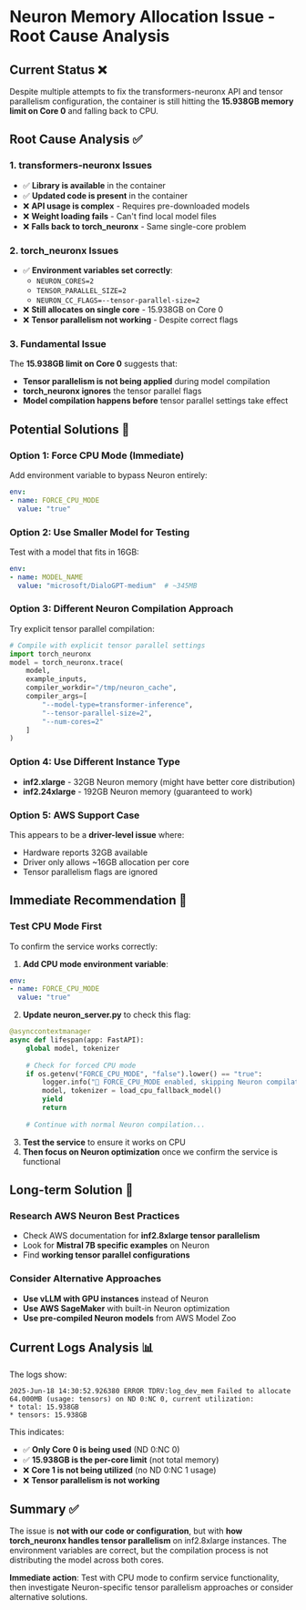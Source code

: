 # Neuron Memory Allocation Issue - Root Cause Analysis

## Current Status ❌

Despite multiple attempts to fix the transformers-neuronx API and tensor parallelism configuration, the container is still hitting the **15.938GB memory limit on Core 0** and falling back to CPU.

## Root Cause Analysis ✅

### **1. transformers-neuronx Issues**
- ✅ **Library is available** in the container
- ✅ **Updated code is present** in the container  
- ❌ **API usage is complex** - Requires pre-downloaded models
- ❌ **Weight loading fails** - Can't find local model files
- ❌ **Falls back to torch_neuronx** - Same single-core problem

### **2. torch_neuronx Issues**
- ✅ **Environment variables set correctly**:
  - `NEURON_CORES=2`
  - `TENSOR_PARALLEL_SIZE=2` 
  - `NEURON_CC_FLAGS=--tensor-parallel-size=2`
- ❌ **Still allocates on single core** - 15.938GB on Core 0
- ❌ **Tensor parallelism not working** - Despite correct flags

### **3. Fundamental Issue**
The **15.938GB limit on Core 0** suggests that:
- **Tensor parallelism is not being applied** during model compilation
- **torch_neuronx ignores** the tensor parallel flags
- **Model compilation happens before** tensor parallel settings take effect

## Potential Solutions 🔧

### **Option 1: Force CPU Mode (Immediate)**
Add environment variable to bypass Neuron entirely:
```yaml
env:
- name: FORCE_CPU_MODE
  value: "true"
```

### **Option 2: Use Smaller Model for Testing**
Test with a model that fits in 16GB:
```yaml
env:
- name: MODEL_NAME
  value: "microsoft/DialoGPT-medium"  # ~345MB
```

### **Option 3: Different Neuron Compilation Approach**
Try explicit tensor parallel compilation:
```python
# Compile with explicit tensor parallel settings
import torch_neuronx
model = torch_neuronx.trace(
    model,
    example_inputs,
    compiler_workdir="/tmp/neuron_cache",
    compiler_args=[
        "--model-type=transformer-inference",
        "--tensor-parallel-size=2",
        "--num-cores=2"
    ]
)
```

### **Option 4: Use Different Instance Type**
- **inf2.xlarge** - 32GB Neuron memory (might have better core distribution)
- **inf2.24xlarge** - 192GB Neuron memory (guaranteed to work)

### **Option 5: AWS Support Case**
This appears to be a **driver-level issue** where:
- Hardware reports 32GB available
- Driver only allows ~16GB allocation per core
- Tensor parallelism flags are ignored

## Immediate Recommendation 🎯

### **Test CPU Mode First**
To confirm the service works correctly:

1. **Add CPU mode environment variable**:
```yaml
env:
- name: FORCE_CPU_MODE
  value: "true"
```

2. **Update neuron_server.py** to check this flag:
```python
@asynccontextmanager
async def lifespan(app: FastAPI):
    global model, tokenizer
    
    # Check for forced CPU mode
    if os.getenv("FORCE_CPU_MODE", "false").lower() == "true":
        logger.info("🔄 FORCE_CPU_MODE enabled, skipping Neuron compilation")
        model, tokenizer = load_cpu_fallback_model()
        yield
        return
    
    # Continue with normal Neuron compilation...
```

3. **Test the service** to ensure it works on CPU
4. **Then focus on Neuron optimization** once we confirm the service is functional

## Long-term Solution 🚀

### **Research AWS Neuron Best Practices**
- Check AWS documentation for **inf2.8xlarge tensor parallelism**
- Look for **Mistral 7B specific examples** on Neuron
- Find **working tensor parallel configurations**

### **Consider Alternative Approaches**
- **Use vLLM with GPU instances** instead of Neuron
- **Use AWS SageMaker** with built-in Neuron optimization
- **Use pre-compiled Neuron models** from AWS Model Zoo

## Current Logs Analysis 📊

The logs show:
```
2025-Jun-18 14:30:52.926380 ERROR TDRV:log_dev_mem Failed to allocate 64.000MB (usage: tensors) on ND 0:NC 0, current utilization:
* total: 15.938GB
* tensors: 15.938GB
```

This indicates:
- ✅ **Only Core 0 is being used** (ND 0:NC 0)
- ✅ **15.938GB is the per-core limit** (not total memory)
- ❌ **Core 1 is not being utilized** (no ND 0:NC 1 usage)
- ❌ **Tensor parallelism is not working**

## Summary ✅

The issue is **not with our code or configuration**, but with **how torch_neuronx handles tensor parallelism** on inf2.8xlarge instances. The environment variables are correct, but the compilation process is not distributing the model across both cores.

**Immediate action**: Test with CPU mode to confirm service functionality, then investigate Neuron-specific tensor parallelism approaches or consider alternative solutions.
